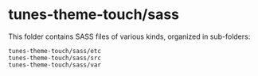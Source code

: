 # tunes-theme-touch/sass

This folder contains SASS files of various kinds, organized in sub-folders:

    tunes-theme-touch/sass/etc
    tunes-theme-touch/sass/src
    tunes-theme-touch/sass/var
